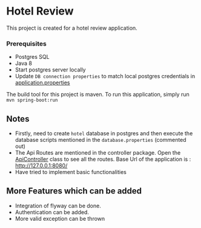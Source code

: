 # Hotel Review

This project is created for a hotel review application.

### Prerequisites
- Postgres SQL
- Java 8
- Start postgres server locally
- Update `DB connection properties` to match local postgres credentials in [application.properties](./src/main/resources/application.properties)

The build tool for this project is maven. To run this application, simply run `mvn spring-boot:run`

## Notes

- Firstly, need to create `hotel` database in postgres and then execute the database scripts mentioned in the `database.properties` (commented out)
- The Api Routes are mentioned in the controller package. Open the [ApiController](./src/main/java/com/hotel/HotelReview/Controller/ApiController.java) class to see all the routes.  Base Url of the application is : http://127.0.0.1:8080/
- Have tried to implement basic functionalities

## More Features which can be added

- Integration of flyway can be done.
- Authentication can be added.
- More valid exception can be thrown


